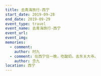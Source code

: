 ```yaml
---
title: 去青海旅行-西宁
start_date: 2019-09-28
end_date: 2019-09-29
event_type: travel
event_name: 去青海旅行-西宁
event_url: 
event_img: 
memories:
  - comment: 
    author: 时九
  - comment: 在西宁住一晚，吃酸奶。去东关大寺。
    author: 念九
location: 西宁
---
```

